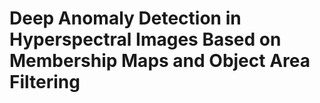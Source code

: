 # Deep Anomaly Detection in Hyperspectral Images Based on Membership Maps and Object Area Filtering
